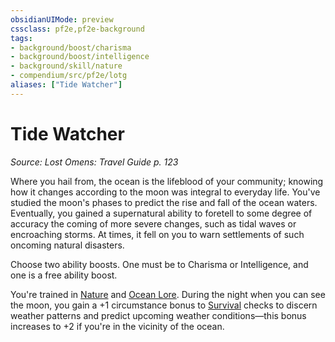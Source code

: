 ```yaml
---
obsidianUIMode: preview
cssclass: pf2e,pf2e-background
tags:
- background/boost/charisma
- background/boost/intelligence
- background/skill/nature
- compendium/src/pf2e/lotg
aliases: ["Tide Watcher"]
---
```

# Tide Watcher
*Source: Lost Omens: Travel Guide p. 123*  

Where you hail from, the ocean is the lifeblood of your community; knowing how it changes according to the moon was integral to everyday life. You've studied the moon's phases to predict the rise and fall of the ocean waters. Eventually, you gained a supernatural ability to foretell to some degree of accuracy the coming of more severe changes, such as tidal waves or encroaching storms. At times, it fell on you to warn settlements of such oncoming natural disasters.

Choose two ability boosts. One must be to Charisma or Intelligence, and one is a free ability boost.

You're trained in [Nature](/compendium/skills.md#Nature) and [Ocean Lore](/compendium/skills.md#Lore). During the night when you can see the moon, you gain a +1 circumstance bonus to [Survival](/compendium/skills.md#Survival) checks to discern weather patterns and predict upcoming weather conditions—this bonus increases to +2 if you're in the vicinity of the ocean.